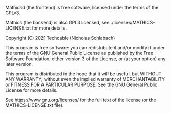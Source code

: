 Mathicsd (the frontend) is free software, licensed under the terms of the GPLv3. 

Mathics (the backend) is also GPL3 licensed, see ./licenses/MATHICS-LICENSE.txt for more details.

Copyright (C) 2021 Techcable (Nicholas Schlabach)

This program is free software: you can redistribute it and/or modify
it under the terms of the GNU General Public License as published by
the Free Software Foundation, either version 3 of the License, or
(at your option) any later version.

This program is distributed in the hope that it will be useful,
but WITHOUT ANY WARRANTY; without even the implied warranty of
MERCHANTABILITY or FITNESS FOR A PARTICULAR PURPOSE.  See the
GNU General Public License for more details.

See <https://www.gnu.org/licenses/> for the full text of the license (or the MATHICS-LICENSE.txt file).
